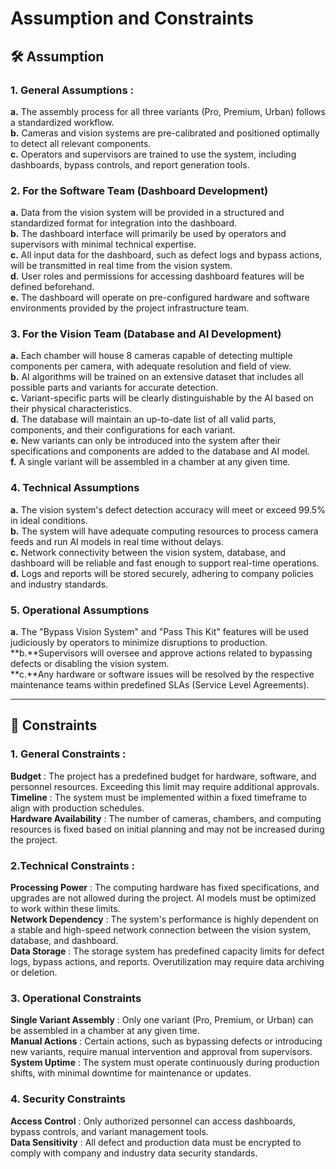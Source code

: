 # **Assumption and Constraints**

##  🛠️ **Assumption** 
### **1. General Assumptions** : 
**a.** The assembly process for all three variants (Pro, Premium, Urban) follows a standardized workflow.           
**b.** Cameras and vision systems are pre-calibrated and positioned optimally to detect all relevant components.            
**c.** Operators and supervisors are trained to use the system, including dashboards, bypass controls, and report generation tools.             

### **2. For the Software Team (Dashboard Development)**
**a.** Data from the vision system will be provided in a structured and standardized format for integration into the dashboard.             
**b.** The dashboard interface will primarily be used by operators and supervisors with minimal technical expertise.            
**c.** All input data for the dashboard, such as defect logs and bypass actions, will be transmitted in real time from the vision system.           
**d.** User roles and permissions for accessing dashboard features will be defined beforehand.              
**e.** The dashboard will operate on pre-configured hardware and software environments provided by the project infrastructure team.         

### **3. For the Vision Team (Database and AI Development)**
**a.** Each chamber will house 8 cameras capable of detecting multiple components per camera, with adequate resolution and field of view.           
**b.** AI algorithms will be trained on an extensive dataset that includes all possible parts and variants for accurate detection.          
**c.** Variant-specific parts will be clearly distinguishable by the AI based on their physical characteristics.            
**d.** The database will maintain an up-to-date list of all valid parts, components, and their configurations for each variant.         
**e.** New variants can only be introduced into the system after their specifications and components are added to the database and AI model.            
**f.** A single variant will be assembled in a chamber at any given time.       

### **4. Technical Assumptions**
**a.** The vision system's defect detection accuracy will meet or exceed 99.5% in ideal conditions.             
**b.** The system will have adequate computing resources to process camera feeds and run AI models in real time without delays.             
**c.** Network connectivity between the vision system, database, and dashboard will be reliable and fast enough to support real-time operations.        
**d.** Logs and reports will be stored securely, adhering to company policies and industry standards.           

### **5. Operational Assumptions**
**a.** The "Bypass Vision System" and "Pass This Kit" features will be used judiciously by operators to minimize disruptions to production.         
**b.**Supervisors will oversee and approve actions related to bypassing defects or disabling the vision system.         
**c.**Any hardware or software issues will be resolved by the respective maintenance teams within predefined SLAs (Service Level Agreements).

---

##  🔗 **Constraints** 
### **1. General Constraints** :
**Budget** : The project has a predefined budget for hardware, software, and personnel resources. Exceeding this limit may require additional approvals.                    
**Timeline** : The system must be implemented within a fixed timeframe to align with production schedules.                      
**Hardware Availability** : The number of cameras, chambers, and computing resources is fixed based on initial planning and may not be increased during the project.

### **2.Technical Constraints** : 
**Processing Power** : The computing hardware has fixed specifications, and upgrades are not allowed during the project. AI models must be optimized to work within these limits.           
**Network Dependency** : The system's performance is highly dependent on a stable and high-speed network connection between the vision system, database, and dashboard.         
**Data Storage** : The storage system has predefined capacity limits for defect logs, bypass actions, and reports. Overutilization may require data archiving or deletion.          

### **3. Operational Constraints**
**Single Variant Assembly** : Only one variant (Pro, Premium, or Urban) can be assembled in a chamber at any given time.                        
**Manual Actions** : Certain actions, such as bypassing defects or introducing new variants, require manual intervention and approval from supervisors.                                   
**System Uptime** : The system must operate continuously during production shifts, with minimal downtime for maintenance or updates.

### **4. Security Constraints** 
**Access Control** : Only authorized personnel can access dashboards, bypass controls, and variant management tools.            
**Data Sensitivity** : All defect and production data must be encrypted to comply with company and industry data security standards.
